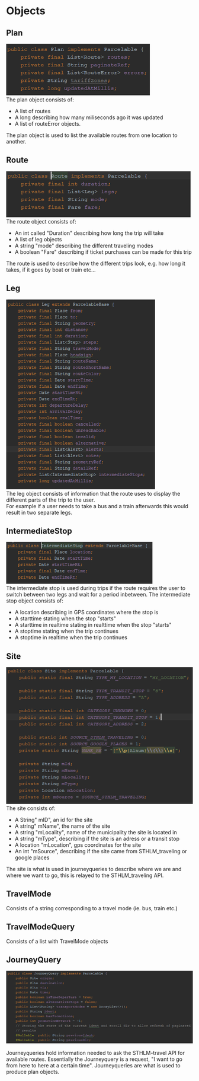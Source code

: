 # Objects


## Plan
![alt text](./img/plan-contents.PNG) <br/>
The plan object consists of: <br/>
- A list of routes <br/>
- A long describing how many miliseconds ago it was updated <br/>
- A list of routeError objects. <br/>

The plan object is used to list the available routes from one location to another. <br/>

## Route
![alt text](./img/Route-contents.PNG) <br/>
The route object consists of: <br/>
- An int called "Duration" describing how long the trip will take <br/>
- A list of leg objects <br/>
- A string "mode" describing the different traveling modes <br/>
- A boolean "Fare" describing if ticket purchases can be made for this trip <br/>

The route is used to describe how the different trips look, e.g. how long it takes, if it goes by boat or train etc... <br/>

## Leg
![alt text](./img/leg.png) <br/>
The leg object consists of information that the route uses to display the different parts of the trip to the user. <br/>
For example if a user needs to take a bus and a train afterwards this would result in two separate legs.

## IntermediateStop
![alt text](./img/intermediate_stop.png) <br/>
The intermediate stop is used during trips if the route requires the user to switch between two legs and wait for a period inbetween.
The intermediate stop object consists of: <br/>
- A location describing in GPS coordinates where the stop is <br/>
- A starttime stating when the stop "starts"
- A starttime in realtime stating in realttime when the stop "starts"
- A stoptime stating when the trip continues
- A stoptime in realtime when the trip continues

## Site
![alt text](./img/site-contents.PNG) <br/>
The site consists of: <br/>
- A String" mID", an id for the site
- A string" mName", the name of the site
- A string "mLocality", name of the municipality the site is located in
- A string "mType", describing if the site is an adress or a transit stop
- A location "mLocation", gps coordinates for the site
- An int "mSource", describing if the site came from STHLM_traveling or google places

The site is what is used in journeyqueries to describe where we are and where we want to go, this is relayed to the STHLM_traveling API.


## TravelMode 
Consists of a string corresponding to a travel mode (ie. bus, train etc.)
## TravelModeQuery
Consists of a list with TravelMode objects
## JourneyQuery 

![alt text](./img/journeyquery-contents.PNG) <br/>

Journeyqueries hold information needed to ask the STHLM-travel API for available routes.
Essentially the Journeyquery is a request, "I want to go from here to here at a certain time". Journeyqueries are what is used to produce plan objects.
